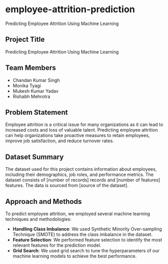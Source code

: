 # employee-attrition-prediction
Predicting Employee Attrition Using Machine Learning

## Project Title
Predicting Employee Attrition Using Machine Learning

## Team Members
- Chandan Kumar Singh
- Monika Tyagi
- Mukesh Kumar Yadav
- Rishabh Mehrotra

## Problem Statement
Employee attrition is a critical issue for many organizations as it can lead to increased costs and loss of valuable talent. Predicting employee attrition can help organizations take proactive measures to retain employees, improve job satisfaction, and reduce turnover rates.

## Dataset Summary
The dataset used for this project contains information about employees, including their demographics, job roles, and performance metrics. The dataset consists of [number of records] records and [number of features] features. The data is sourced from [source of the dataset].

## Approach and Methods
To predict employee attrition, we employed several machine learning techniques and methodologies:
- **Handling Class Imbalance**: We used Synthetic Minority Over-sampling Technique (SMOTE) to address the class imbalance in the dataset.
- **Feature Selection**: We performed feature selection to identify the most relevant features for the prediction model.
- **Grid Search**: We used grid search to tune the hyperparameters of our machine learning models to achieve the best performance.
